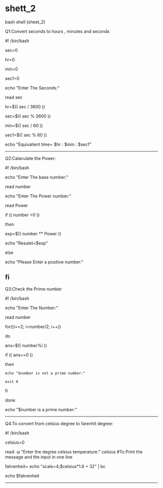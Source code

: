 # shett_2
bash shell (sheet_2)

Q1:Convert seconds to hours , minutes and seconds

#! /bin/bash

sec=0

hr=0

min=0

sec1=0

echo "Enter The Seconds:"

read sec

hr=$(( sec / 3600 ))

sec=$(( sec % 3600 ))

min=$(( sec / 60 ))

sec1=$(( sec % 60 ))

echo "Equivalient time= $hr : $min : $sec1"

-----------------------------------------------------------------------------
Q2:Calaculate the Power:

#! /bin/bash

echo "Enter The base number:"

read number

echo "Enter The Power number:"

read Power

if (( number >0 ))

then

exp=$(( number ** Power ))

echo "Resulet=$exp"

else

echo "Please Enter a positive number:"

fi
--------------------------------------------------------------------------
Q3:Check the Prime number

#! /bin/bash

echo "Enter The Number:"

read number

for((i==2; i<number/2; i++))

do

  ans=$(( number%i ))
  
  if (( ans==0 ))
  
  then
  
    echo "$number is not a prime number:"
    
    exit 0
    
  fi
  
done

echo "$number is a prime number:"

------------------------------------------------------------------------------------------------------
Q4:To convert from celsius degree to farenhit degree:

#! /bin/bash

celsius=0

read -p  "Enter the degree celsius temperature:" celsius #To Print the message and the input in one line

fahrenheit= echo "scale=4;$celsius*1.8 + 32" | bc

echo $fahrenheit 

-------------------
